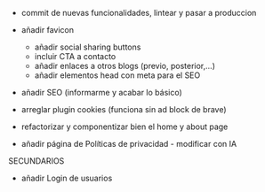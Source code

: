 - commit de nuevas funcionalidades, lintear y pasar a produccion
- añadir favicon

  - añadir social sharing buttons
  - incluir CTA a contacto
  - añadir enlaces a otros blogs (previo, posterior,...)
  - añadir elementos head con meta para el SEO

- añadir SEO (informarme y acabar lo básico)
- arreglar plugin cookies (funciona sin ad block de brave)
- refactorizar y componentizar bien el home y about page
- añadir página de Políticas de privacidad - modificar con IA

SECUNDARIOS

- añadir Login de usuarios

